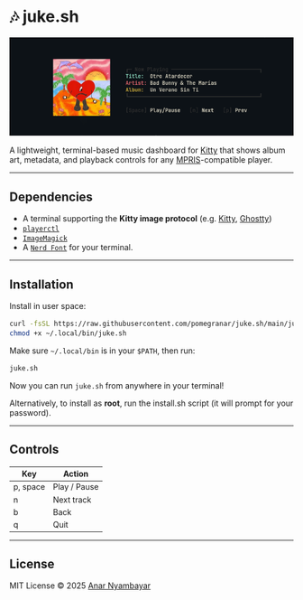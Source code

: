 # 🎶 juke.sh

<p align="center">
  <img src="https://raw.githubusercontent.com/pomegranar/juke.sh/refs/heads/main/preview.png" alt="juke.sh screenshot" width="600"/>
</p>

A lightweight, terminal-based music dashboard for [Kitty](https://sw.kovidgoyal.net/kitty/) that shows album art, metadata, and playback controls for any [MPRIS](https://specifications.freedesktop.org/mpris-spec/latest/)-compatible player.

---

## Dependencies

- A terminal supporting the **Kitty image protocol** (e.g. [Kitty](https://github.com/kovidgoyal/kitty), [Ghostty](https://ghostty.org/))
- [`playerctl`](https://github.com/altdesktop/playerctl)
- [`ImageMagick`](https://github.com/ImageMagick/ImageMagick)
- A [`Nerd Font`](https://www.nerdfonts.com/) for your terminal.

---

## Installation

Install in user space:

```bash
curl -fsSL https://raw.githubusercontent.com/pomegranar/juke.sh/main/juke.sh -o ~/.local/bin/juke.sh 
chmod +x ~/.local/bin/juke.sh
````

Make sure `~/.local/bin` is in your `$PATH`, then run:

```bash
juke.sh
```

Now you can run `juke.sh` from anywhere in your terminal!


Alternatively, to install as **root**, run the install.sh script (it will prompt for your password).

---

## Controls

| Key   | Action         |
| ----- | -------------- |
| p, space | Play / Pause   |
| n     | Next track     |
| b     | Back |
| q     | Quit           |

---

## License

MIT License © 2025 [Anar Nyambayar](https://www.anar-n.com/)

